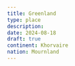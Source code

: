 ```yaml
---
title: Greenland
type: place
description: 
date: 2024-08-18
draft: true
continent: Khorvaire
nation: Mournland
---
```

